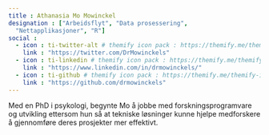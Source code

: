 ```yaml
---
title : Athanasia Mo Mowinckel
designation : ["Arbeidsflyt", "Data prosessering",
  "Nettapplikasjoner", "R"]
social :
  - icon : ti-twitter-alt # themify icon pack : https://themify.me/themify-icons
    link : "https://twitter.com/DrMowinckels"
  - icon : ti-linkedin # themify icon pack : https://themify.me/themify-icons
    link : "https://www.linkedin.com/in/drmowinckels/"
  - icon : ti-github # themify icon pack : https://themify.me/themify-icons
    link : "https://github.com/drmowinckels"
---
```


Med en PhD i psykologi, begynte Mo å jobbe med forskningsprogramvare og utvikling ettersom hun så at tekniske løsninger kunne hjelpe medforskere å gjennomføre deres prosjekter mer effektivt.
